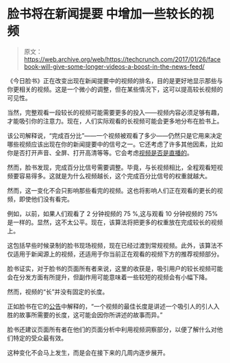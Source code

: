 # 脸书将在新闻提要 中增加一些较长的视频

> 原文：<https://web.archive.org/web/https://techcrunch.com/2017/01/26/facebook-will-give-some-longer-videos-a-boost-in-the-news-feed/>

《今日脸书》正在改变出现在新闻提要中的视频的排名，目的是更好地显示那些与你更相关的视频。这是一个微小的调整，但在某些情况下，这可以提高较长视频的可见性。

当然，完整观看一段较长的视频可能需要更多的投入——视频内容必须足够有趣，才能吸引你的注意力。现在，人们实际观看的长视频可能会更多地分布在脸书上。

该公司解释说，“完成百分比”——一个视频被观看了多少——仍然只是它用来决定哪些视频应该出现在你的新闻提要中的信号之一。它还考虑了许多其他因素，比如你是否打开声音、全屏、打开高清等等。它会考虑[视频是否是直播的](https://web.archive.org/web/20230404163621/http://newsroom.fb.com/news/2016/03/news-feed-fyi-taking-into-account-live-video-when-ranking-feed/)。

然而，脸书发现，完成百分比信号需要调整。毕竟，与长视频相比，全程观看短视频要容易得多。这就是为什么视频越长，这个完成百分比信号的权重就越大。

然而，这一变化不会只影响那些看完的视频。这也将影响人们正在观看的更长的视频，即使他们没有看完。

例如，以前，如果人们观看了 2 分钟视频的 75 %,这与观看 10 分钟视频的 75%是一样的。显然，这不太公平。现在，该算法将把更多的权重放在完成较长的视频上。

这包括早些时候录制的脸书现场视频，现在已经过渡到常规视频。此外，该算法不仅适用于新闻源上的视频，还适用于你当前正在观看的视频下方的推荐视频部分。

脸书证实，对于脸书的页面所有者来说，这里的收获是，吸引用户的较长视频可能会在分发方面有所提升，但副作用可能意味着一些较短的视频会有小幅下降。

然而，视频的“长”并没有固定的长度。

正如脸书在它的[公告](https://web.archive.org/web/20230404163621/https://newsroom.fb.com/news/2017/01/news-feed-fyi-updating-how-we-account-for-video-completion-rates/)中解释的，“一个视频的最佳长度是讲述一个吸引人的引人入胜的故事所需要的长度，这可能会因你所讲述的故事而异。”

脸书还建议页面所有者在他们的页面分析中利用视频洞察部分，以便了解什么对他们特定的受众最有效。

这种变化不会马上发生，而是会在接下来的几周内逐步展开。